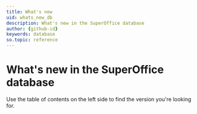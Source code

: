 ```yaml
---
title: What's new
uid: whats_new_db
description: What's new in the SuperOffice database
author: {github-id}
keywords: database
so.topic: reference
---
```


# What's new in the SuperOffice database

Use the table of contents on the left side to find the version you're looking for.
